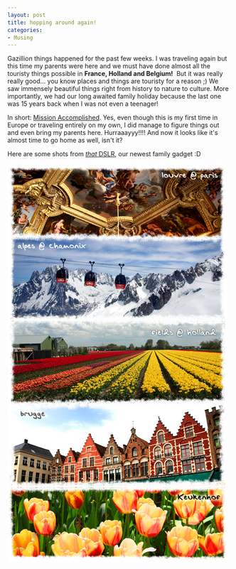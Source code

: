 ```yaml
---
layout: post
title: hopping around again!
categories:
- Musing
---
```


Gazillion things happened for the past few weeks. I was traveling again but this time my parents were here and we must have done almost all the touristy things possible in **France, Holland and Belgium!**  But it was really really good... you know places and things are touristy for a reason ;) We saw immensely beautiful things right from history to nature to culture. More importantly, we had our long awaited family holiday because the last one was 15 years back when I was not even a teenager!

In short: [Mission Accomplished](/a-gift-for-him-her/). Yes, even though this is my first time in Europe or traveling entirely on my own, I did manage to figure things out and even bring my parents here. Hurraaayyy!!!! And now it looks like it's almost time to go home as well, isn't it?

Here are some shots from [_that_ DSLR](http://www.dpreview.com/reviews/canoneos40d/), our newest family gadget :D

![](/img/europe_trip08_summary1.jpg)
![](/img/europe_trip08_summary2.jpg)
![](/img/europe_trip08_summary3.jpg)
